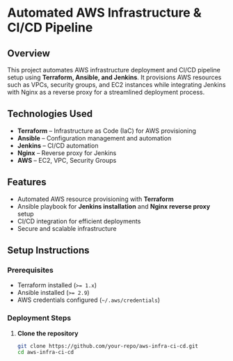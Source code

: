 # Automated AWS Infrastructure & CI/CD Pipeline

## Overview
This project automates AWS infrastructure deployment and CI/CD pipeline setup using **Terraform, Ansible, and Jenkins**. It provisions AWS resources such as VPCs, security groups, and EC2 instances while integrating Jenkins with Nginx as a reverse proxy for a streamlined deployment process.

## Technologies Used
- **Terraform** – Infrastructure as Code (IaC) for AWS provisioning  
- **Ansible** – Configuration management and automation  
- **Jenkins** – CI/CD automation  
- **Nginx** – Reverse proxy for Jenkins  
- **AWS** – EC2, VPC, Security Groups  

## Features
- Automated AWS resource provisioning with **Terraform**
- Ansible playbook for **Jenkins installation** and **Nginx reverse proxy** setup  
- CI/CD integration for efficient deployments  
- Secure and scalable infrastructure  

## Setup Instructions

### Prerequisites
- Terraform installed (`>= 1.x`)
- Ansible installed (`>= 2.9`)
- AWS credentials configured (`~/.aws/credentials`)

### Deployment Steps
1. **Clone the repository**
   ```bash
   git clone https://github.com/your-repo/aws-infra-ci-cd.git
   cd aws-infra-ci-cd
